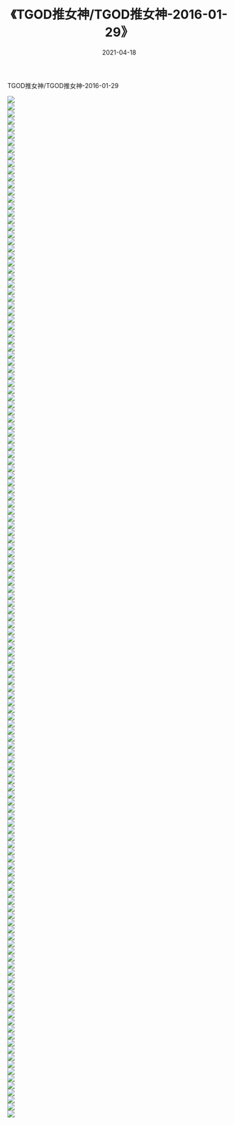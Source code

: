 ﻿---
layout: post
title:  《TGOD推女神/TGOD推女神-2016-01-29》
date:   2021-04-18
img: http://pic.660000.xyz/1:/网络美图/2021/TGOD推女神/TGOD推女神-2016-01-29/000.jpg
categories: [美女, 清纯, 唯美]
---

TGOD推女神/TGOD推女神-2016-01-29

 ![](http://pic.660000.xyz/1:/网络美图/2021/TGOD推女神/TGOD推女神-2016-01-29/001.jpg) <br>![](http://pic.660000.xyz/1:/网络美图/2021/TGOD推女神/TGOD推女神-2016-01-29/002.jpg) <br>![](http://pic.660000.xyz/1:/网络美图/2021/TGOD推女神/TGOD推女神-2016-01-29/003.jpg) <br>![](http://pic.660000.xyz/1:/网络美图/2021/TGOD推女神/TGOD推女神-2016-01-29/004.jpg) <br>![](http://pic.660000.xyz/1:/网络美图/2021/TGOD推女神/TGOD推女神-2016-01-29/005.jpg) <br>![](http://pic.660000.xyz/1:/网络美图/2021/TGOD推女神/TGOD推女神-2016-01-29/006.jpg) <br>![](http://pic.660000.xyz/1:/网络美图/2021/TGOD推女神/TGOD推女神-2016-01-29/007.jpg) <br>![](http://pic.660000.xyz/1:/网络美图/2021/TGOD推女神/TGOD推女神-2016-01-29/008.jpg) <br>![](http://pic.660000.xyz/1:/网络美图/2021/TGOD推女神/TGOD推女神-2016-01-29/009.jpg) <br>![](http://pic.660000.xyz/1:/网络美图/2021/TGOD推女神/TGOD推女神-2016-01-29/010.jpg) <br>![](http://pic.660000.xyz/1:/网络美图/2021/TGOD推女神/TGOD推女神-2016-01-29/011.jpg) <br>![](http://pic.660000.xyz/1:/网络美图/2021/TGOD推女神/TGOD推女神-2016-01-29/012.jpg) <br>![](http://pic.660000.xyz/1:/网络美图/2021/TGOD推女神/TGOD推女神-2016-01-29/013.jpg) <br>![](http://pic.660000.xyz/1:/网络美图/2021/TGOD推女神/TGOD推女神-2016-01-29/014.jpg) <br>![](http://pic.660000.xyz/1:/网络美图/2021/TGOD推女神/TGOD推女神-2016-01-29/015.jpg) <br>![](http://pic.660000.xyz/1:/网络美图/2021/TGOD推女神/TGOD推女神-2016-01-29/016.jpg) <br>![](http://pic.660000.xyz/1:/网络美图/2021/TGOD推女神/TGOD推女神-2016-01-29/017.jpg) <br>![](http://pic.660000.xyz/1:/网络美图/2021/TGOD推女神/TGOD推女神-2016-01-29/018.jpg) <br>![](http://pic.660000.xyz/1:/网络美图/2021/TGOD推女神/TGOD推女神-2016-01-29/019.jpg) <br>![](http://pic.660000.xyz/1:/网络美图/2021/TGOD推女神/TGOD推女神-2016-01-29/020.jpg) <br>![](http://pic.660000.xyz/1:/网络美图/2021/TGOD推女神/TGOD推女神-2016-01-29/021.jpg) <br>![](http://pic.660000.xyz/1:/网络美图/2021/TGOD推女神/TGOD推女神-2016-01-29/022.jpg) <br>![](http://pic.660000.xyz/1:/网络美图/2021/TGOD推女神/TGOD推女神-2016-01-29/023.jpg) <br>![](http://pic.660000.xyz/1:/网络美图/2021/TGOD推女神/TGOD推女神-2016-01-29/024.jpg) <br>![](http://pic.660000.xyz/1:/网络美图/2021/TGOD推女神/TGOD推女神-2016-01-29/025.jpg) <br>![](http://pic.660000.xyz/1:/网络美图/2021/TGOD推女神/TGOD推女神-2016-01-29/026.jpg) <br>![](http://pic.660000.xyz/1:/网络美图/2021/TGOD推女神/TGOD推女神-2016-01-29/027.jpg) <br>![](http://pic.660000.xyz/1:/网络美图/2021/TGOD推女神/TGOD推女神-2016-01-29/028.jpg) <br>![](http://pic.660000.xyz/1:/网络美图/2021/TGOD推女神/TGOD推女神-2016-01-29/029.jpg) <br>![](http://pic.660000.xyz/1:/网络美图/2021/TGOD推女神/TGOD推女神-2016-01-29/030.jpg) <br>![](http://pic.660000.xyz/1:/网络美图/2021/TGOD推女神/TGOD推女神-2016-01-29/031.jpg) <br>![](http://pic.660000.xyz/1:/网络美图/2021/TGOD推女神/TGOD推女神-2016-01-29/032.jpg) <br>![](http://pic.660000.xyz/1:/网络美图/2021/TGOD推女神/TGOD推女神-2016-01-29/033.jpg) <br>![](http://pic.660000.xyz/1:/网络美图/2021/TGOD推女神/TGOD推女神-2016-01-29/034.jpg) <br>![](http://pic.660000.xyz/1:/网络美图/2021/TGOD推女神/TGOD推女神-2016-01-29/035.jpg) <br>![](http://pic.660000.xyz/1:/网络美图/2021/TGOD推女神/TGOD推女神-2016-01-29/036.jpg) <br>![](http://pic.660000.xyz/1:/网络美图/2021/TGOD推女神/TGOD推女神-2016-01-29/037.jpg) <br>![](http://pic.660000.xyz/1:/网络美图/2021/TGOD推女神/TGOD推女神-2016-01-29/038.jpg) <br>![](http://pic.660000.xyz/1:/网络美图/2021/TGOD推女神/TGOD推女神-2016-01-29/039.jpg) <br>![](http://pic.660000.xyz/1:/网络美图/2021/TGOD推女神/TGOD推女神-2016-01-29/040.jpg) <br>![](http://pic.660000.xyz/1:/网络美图/2021/TGOD推女神/TGOD推女神-2016-01-29/041.jpg) <br>![](http://pic.660000.xyz/1:/网络美图/2021/TGOD推女神/TGOD推女神-2016-01-29/042.jpg) <br>![](http://pic.660000.xyz/1:/网络美图/2021/TGOD推女神/TGOD推女神-2016-01-29/043.jpg) <br>![](http://pic.660000.xyz/1:/网络美图/2021/TGOD推女神/TGOD推女神-2016-01-29/044.jpg) <br>![](http://pic.660000.xyz/1:/网络美图/2021/TGOD推女神/TGOD推女神-2016-01-29/045.jpg) <br>![](http://pic.660000.xyz/1:/网络美图/2021/TGOD推女神/TGOD推女神-2016-01-29/046.jpg) <br>![](http://pic.660000.xyz/1:/网络美图/2021/TGOD推女神/TGOD推女神-2016-01-29/047.jpg) <br>![](http://pic.660000.xyz/1:/网络美图/2021/TGOD推女神/TGOD推女神-2016-01-29/048.jpg) <br>![](http://pic.660000.xyz/1:/网络美图/2021/TGOD推女神/TGOD推女神-2016-01-29/049.jpg) <br>![](http://pic.660000.xyz/1:/网络美图/2021/TGOD推女神/TGOD推女神-2016-01-29/050.jpg) <br>![](http://pic.660000.xyz/1:/网络美图/2021/TGOD推女神/TGOD推女神-2016-01-29/051.jpg) <br>![](http://pic.660000.xyz/1:/网络美图/2021/TGOD推女神/TGOD推女神-2016-01-29/052.jpg) <br>![](http://pic.660000.xyz/1:/网络美图/2021/TGOD推女神/TGOD推女神-2016-01-29/053.jpg) <br>![](http://pic.660000.xyz/1:/网络美图/2021/TGOD推女神/TGOD推女神-2016-01-29/054.jpg) <br>![](http://pic.660000.xyz/1:/网络美图/2021/TGOD推女神/TGOD推女神-2016-01-29/055.jpg) <br>![](http://pic.660000.xyz/1:/网络美图/2021/TGOD推女神/TGOD推女神-2016-01-29/056.jpg) <br>![](http://pic.660000.xyz/1:/网络美图/2021/TGOD推女神/TGOD推女神-2016-01-29/057.jpg) <br>![](http://pic.660000.xyz/1:/网络美图/2021/TGOD推女神/TGOD推女神-2016-01-29/058.jpg) <br>![](http://pic.660000.xyz/1:/网络美图/2021/TGOD推女神/TGOD推女神-2016-01-29/059.jpg) <br>![](http://pic.660000.xyz/1:/网络美图/2021/TGOD推女神/TGOD推女神-2016-01-29/060.jpg) <br>![](http://pic.660000.xyz/1:/网络美图/2021/TGOD推女神/TGOD推女神-2016-01-29/061.jpg) <br>![](http://pic.660000.xyz/1:/网络美图/2021/TGOD推女神/TGOD推女神-2016-01-29/062.jpg) <br>![](http://pic.660000.xyz/1:/网络美图/2021/TGOD推女神/TGOD推女神-2016-01-29/063.jpg) <br>![](http://pic.660000.xyz/1:/网络美图/2021/TGOD推女神/TGOD推女神-2016-01-29/064.jpg) <br>![](http://pic.660000.xyz/1:/网络美图/2021/TGOD推女神/TGOD推女神-2016-01-29/065.jpg) <br>![](http://pic.660000.xyz/1:/网络美图/2021/TGOD推女神/TGOD推女神-2016-01-29/066.jpg) <br>![](http://pic.660000.xyz/1:/网络美图/2021/TGOD推女神/TGOD推女神-2016-01-29/067.jpg) <br>![](http://pic.660000.xyz/1:/网络美图/2021/TGOD推女神/TGOD推女神-2016-01-29/068.jpg) <br>![](http://pic.660000.xyz/1:/网络美图/2021/TGOD推女神/TGOD推女神-2016-01-29/069.jpg) <br>![](http://pic.660000.xyz/1:/网络美图/2021/TGOD推女神/TGOD推女神-2016-01-29/070.jpg) <br>![](http://pic.660000.xyz/1:/网络美图/2021/TGOD推女神/TGOD推女神-2016-01-29/071.jpg) <br>![](http://pic.660000.xyz/1:/网络美图/2021/TGOD推女神/TGOD推女神-2016-01-29/072.jpg) <br>![](http://pic.660000.xyz/1:/网络美图/2021/TGOD推女神/TGOD推女神-2016-01-29/073.jpg) <br>![](http://pic.660000.xyz/1:/网络美图/2021/TGOD推女神/TGOD推女神-2016-01-29/074.jpg) <br>![](http://pic.660000.xyz/1:/网络美图/2021/TGOD推女神/TGOD推女神-2016-01-29/075.jpg) <br>![](http://pic.660000.xyz/1:/网络美图/2021/TGOD推女神/TGOD推女神-2016-01-29/076.jpg) <br>![](http://pic.660000.xyz/1:/网络美图/2021/TGOD推女神/TGOD推女神-2016-01-29/077.jpg) <br>![](http://pic.660000.xyz/1:/网络美图/2021/TGOD推女神/TGOD推女神-2016-01-29/078.jpg) <br>![](http://pic.660000.xyz/1:/网络美图/2021/TGOD推女神/TGOD推女神-2016-01-29/079.jpg) <br>![](http://pic.660000.xyz/1:/网络美图/2021/TGOD推女神/TGOD推女神-2016-01-29/080.jpg) <br>![](http://pic.660000.xyz/1:/网络美图/2021/TGOD推女神/TGOD推女神-2016-01-29/081.jpg) <br>![](http://pic.660000.xyz/1:/网络美图/2021/TGOD推女神/TGOD推女神-2016-01-29/082.jpg) <br>![](http://pic.660000.xyz/1:/网络美图/2021/TGOD推女神/TGOD推女神-2016-01-29/083.jpg) <br>![](http://pic.660000.xyz/1:/网络美图/2021/TGOD推女神/TGOD推女神-2016-01-29/084.jpg) <br>![](http://pic.660000.xyz/1:/网络美图/2021/TGOD推女神/TGOD推女神-2016-01-29/085.jpg) <br>![](http://pic.660000.xyz/1:/网络美图/2021/TGOD推女神/TGOD推女神-2016-01-29/086.jpg) <br>![](http://pic.660000.xyz/1:/网络美图/2021/TGOD推女神/TGOD推女神-2016-01-29/087.jpg) <br>![](http://pic.660000.xyz/1:/网络美图/2021/TGOD推女神/TGOD推女神-2016-01-29/088.jpg) <br>![](http://pic.660000.xyz/1:/网络美图/2021/TGOD推女神/TGOD推女神-2016-01-29/089.jpg) <br>![](http://pic.660000.xyz/1:/网络美图/2021/TGOD推女神/TGOD推女神-2016-01-29/090.jpg) <br>![](http://pic.660000.xyz/1:/网络美图/2021/TGOD推女神/TGOD推女神-2016-01-29/091.jpg) <br>![](http://pic.660000.xyz/1:/网络美图/2021/TGOD推女神/TGOD推女神-2016-01-29/092.jpg) <br>![](http://pic.660000.xyz/1:/网络美图/2021/TGOD推女神/TGOD推女神-2016-01-29/093.jpg) <br>![](http://pic.660000.xyz/1:/网络美图/2021/TGOD推女神/TGOD推女神-2016-01-29/094.jpg) <br>![](http://pic.660000.xyz/1:/网络美图/2021/TGOD推女神/TGOD推女神-2016-01-29/095.jpg) <br>![](http://pic.660000.xyz/1:/网络美图/2021/TGOD推女神/TGOD推女神-2016-01-29/096.jpg) <br>![](http://pic.660000.xyz/1:/网络美图/2021/TGOD推女神/TGOD推女神-2016-01-29/097.jpg) <br>![](http://pic.660000.xyz/1:/网络美图/2021/TGOD推女神/TGOD推女神-2016-01-29/098.jpg) <br>![](http://pic.660000.xyz/1:/网络美图/2021/TGOD推女神/TGOD推女神-2016-01-29/099.jpg) <br>![](http://pic.660000.xyz/1:/网络美图/2021/TGOD推女神/TGOD推女神-2016-01-29/100.jpg) <br>![](http://pic.660000.xyz/1:/网络美图/2021/TGOD推女神/TGOD推女神-2016-01-29/101.jpg) <br>![](http://pic.660000.xyz/1:/网络美图/2021/TGOD推女神/TGOD推女神-2016-01-29/102.jpg) <br>![](http://pic.660000.xyz/1:/网络美图/2021/TGOD推女神/TGOD推女神-2016-01-29/103.jpg) <br>![](http://pic.660000.xyz/1:/网络美图/2021/TGOD推女神/TGOD推女神-2016-01-29/104.jpg) <br>![](http://pic.660000.xyz/1:/网络美图/2021/TGOD推女神/TGOD推女神-2016-01-29/105.jpg) <br>![](http://pic.660000.xyz/1:/网络美图/2021/TGOD推女神/TGOD推女神-2016-01-29/106.jpg) <br>![](http://pic.660000.xyz/1:/网络美图/2021/TGOD推女神/TGOD推女神-2016-01-29/107.jpg) <br>![](http://pic.660000.xyz/1:/网络美图/2021/TGOD推女神/TGOD推女神-2016-01-29/108.jpg) <br>![](http://pic.660000.xyz/1:/网络美图/2021/TGOD推女神/TGOD推女神-2016-01-29/109.jpg) <br>![](http://pic.660000.xyz/1:/网络美图/2021/TGOD推女神/TGOD推女神-2016-01-29/110.jpg) <br>![](http://pic.660000.xyz/1:/网络美图/2021/TGOD推女神/TGOD推女神-2016-01-29/111.jpg) <br>![](http://pic.660000.xyz/1:/网络美图/2021/TGOD推女神/TGOD推女神-2016-01-29/112.jpg) <br>![](http://pic.660000.xyz/1:/网络美图/2021/TGOD推女神/TGOD推女神-2016-01-29/113.jpg) <br>![](http://pic.660000.xyz/1:/网络美图/2021/TGOD推女神/TGOD推女神-2016-01-29/114.jpg) <br>![](http://pic.660000.xyz/1:/网络美图/2021/TGOD推女神/TGOD推女神-2016-01-29/115.jpg) <br>![](http://pic.660000.xyz/1:/网络美图/2021/TGOD推女神/TGOD推女神-2016-01-29/116.jpg) <br>![](http://pic.660000.xyz/1:/网络美图/2021/TGOD推女神/TGOD推女神-2016-01-29/117.jpg) <br>![](http://pic.660000.xyz/1:/网络美图/2021/TGOD推女神/TGOD推女神-2016-01-29/118.jpg) <br>![](http://pic.660000.xyz/1:/网络美图/2021/TGOD推女神/TGOD推女神-2016-01-29/119.jpg) <br>![](http://pic.660000.xyz/1:/网络美图/2021/TGOD推女神/TGOD推女神-2016-01-29/120.jpg) <br>![](http://pic.660000.xyz/1:/网络美图/2021/TGOD推女神/TGOD推女神-2016-01-29/121.jpg) <br>![](http://pic.660000.xyz/1:/网络美图/2021/TGOD推女神/TGOD推女神-2016-01-29/122.jpg) <br>![](http://pic.660000.xyz/1:/网络美图/2021/TGOD推女神/TGOD推女神-2016-01-29/123.jpg) <br>![](http://pic.660000.xyz/1:/网络美图/2021/TGOD推女神/TGOD推女神-2016-01-29/124.jpg) <br>![](http://pic.660000.xyz/1:/网络美图/2021/TGOD推女神/TGOD推女神-2016-01-29/125.jpg) <br>![](http://pic.660000.xyz/1:/网络美图/2021/TGOD推女神/TGOD推女神-2016-01-29/126.jpg) <br>![](http://pic.660000.xyz/1:/网络美图/2021/TGOD推女神/TGOD推女神-2016-01-29/127.jpg) <br>![](http://pic.660000.xyz/1:/网络美图/2021/TGOD推女神/TGOD推女神-2016-01-29/128.jpg) <br>![](http://pic.660000.xyz/1:/网络美图/2021/TGOD推女神/TGOD推女神-2016-01-29/129.jpg) <br>![](http://pic.660000.xyz/1:/网络美图/2021/TGOD推女神/TGOD推女神-2016-01-29/130.jpg) <br>![](http://pic.660000.xyz/1:/网络美图/2021/TGOD推女神/TGOD推女神-2016-01-29/131.jpg) <br>![](http://pic.660000.xyz/1:/网络美图/2021/TGOD推女神/TGOD推女神-2016-01-29/132.jpg) <br>![](http://pic.660000.xyz/1:/网络美图/2021/TGOD推女神/TGOD推女神-2016-01-29/133.jpg) <br>![](http://pic.660000.xyz/1:/网络美图/2021/TGOD推女神/TGOD推女神-2016-01-29/134.jpg) <br>![](http://pic.660000.xyz/1:/网络美图/2021/TGOD推女神/TGOD推女神-2016-01-29/135.jpg) <br>![](http://pic.660000.xyz/1:/网络美图/2021/TGOD推女神/TGOD推女神-2016-01-29/136.jpg) <br>![](http://pic.660000.xyz/1:/网络美图/2021/TGOD推女神/TGOD推女神-2016-01-29/137.jpg) <br>![](http://pic.660000.xyz/1:/网络美图/2021/TGOD推女神/TGOD推女神-2016-01-29/138.jpg) <br>![](http://pic.660000.xyz/1:/网络美图/2021/TGOD推女神/TGOD推女神-2016-01-29/139.jpg) <br>![](http://pic.660000.xyz/1:/网络美图/2021/TGOD推女神/TGOD推女神-2016-01-29/140.jpg) <br>![](http://pic.660000.xyz/1:/网络美图/2021/TGOD推女神/TGOD推女神-2016-01-29/141.jpg) <br>![](http://pic.660000.xyz/1:/网络美图/2021/TGOD推女神/TGOD推女神-2016-01-29/142.jpg) <br>![](http://pic.660000.xyz/1:/网络美图/2021/TGOD推女神/TGOD推女神-2016-01-29/143.jpg) <br>![](http://pic.660000.xyz/1:/网络美图/2021/TGOD推女神/TGOD推女神-2016-01-29/144.jpg) <br>